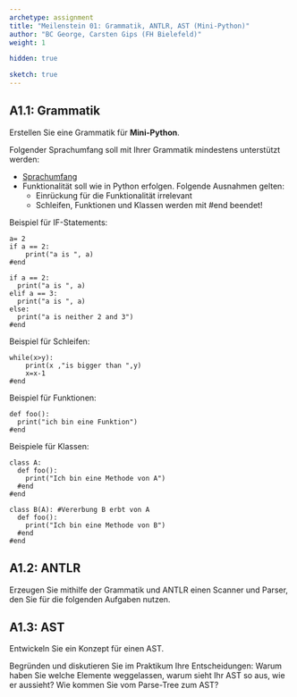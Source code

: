 ```yaml
---
archetype: assignment
title: "Meilenstein 01: Grammatik, ANTLR, AST (Mini-Python)"
author: "BC George, Carsten Gips (FH Bielefeld)"
weight: 1

hidden: true

sketch: true
---
```



## A1.1: Grammatik

Erstellen Sie eine Grammatik für **Mini-Python**.

Folgender Sprachumfang soll mit Ihrer Grammatik mindestens unterstützt werden:
* [Sprachumfang](https://github.com/Compiler-CampusMinden/Mini-Python)
* Funktionalität soll wie in Python erfolgen. Folgende Ausnahmen gelten:
  * Einrückung für die Funktionalität irrelevant
  * Schleifen, Funktionen und Klassen werden mit #end beendet!

Beispiel für IF-Statements:
```python3
a= 2
if a == 2:
    print("a is ", a)
#end
```
```python3
if a == 2:
  print("a is ", a)  
elif a == 3:
  print("a is ", a)  
else:
  print("a is neither 2 and 3")
#end
```
Beispiel für Schleifen:
```python3
while(x>y):
	print(x ,"is bigger than ",y)
	x=x-1
#end
```
Beispiel für Funktionen:
```python3
def foo():
  print("ich bin eine Funktion")
#end
```
Beispiele für Klassen:
```python3
class A:
  def foo():
    print("Ich bin eine Methode von A")
  #end
#end
```
```python3
class B(A): #Vererbung B erbt von A
  def foo():
    print("Ich bin eine Methode von B")
  #end
#end
```


## A1.2: ANTLR

Erzeugen Sie mithilfe der Grammatik und ANTLR einen Scanner und Parser, den Sie für
die folgenden Aufgaben nutzen.


## A1.3: AST

Entwickeln Sie ein Konzept für einen AST.

Begründen und diskutieren Sie im Praktikum Ihre Entscheidungen: Warum haben Sie
welche Elemente weggelassen, warum sieht Ihr AST so aus, wie er aussieht? Wie
kommen Sie vom Parse-Tree zum AST?
